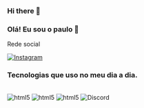 ### Hi there 👋 

### Olá! Eu sou o paulo 👋
Rede social 

[![Instagram](https://img.shields.io/badge/Instagram-E4405F?style=for-the-badge&logo=instagram&logoColor=white)](https://www.instagram.com/paulinho.apns/)

### Tecnologias que uso no meu dia a dia.

  <div style="dosplay: inlaine_block"><br>  
    
<img alt= "html5" src="https://img.shields.io/badge/HTML5-E34F26?style=for-the-badge&logo=html5&logoColor=white"/>
<img alt= "html5" src="https://img.shields.io/badge/CSS3-1572B6?style=for-the-badge&logo=css3&logoColor=white"/>
<img alt= "html5" src="https://img.shields.io/badge/Java-ED8B00?style=for-the-badge&logo=openjdk&logoColor=white"/>
<img alt= "Discord" src="https://www.flaticon.com/br/icone-gratis/discordia_5968756?term=discord&page=1&position=6&origin=search"/>
